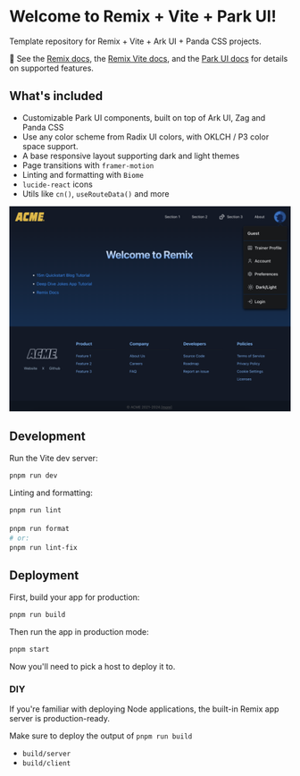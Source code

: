 # Welcome to Remix + Vite + Park UI!

Template repository for Remix + Vite + Ark UI + Panda CSS projects.

📖 See the [Remix docs](https://remix.run/docs), the [Remix Vite docs](https://remix.run/docs/en/main/future/vite),
and the [Park UI docs](https://park-ui.com/docs/panda/overview/introduction) for details on supported features.

## What's included

- Customizable Park UI components, built on top of Ark UI, Zag and Panda CSS
- Use any color scheme from Radix UI colors, with OKLCH / P3 color space support.
- A base responsive layout supporting dark and light themes
- Page transitions with `framer-motion`
- Linting and formatting with `Biome`
- `lucide-react` icons
- Utils like `cn()`, `useRouteData()` and more

![screenshot](public/screenshot.png)

## Development

Run the Vite dev server:

```sh
pnpm run dev
```

Linting and formatting:

```sh
pnpm run lint

pnpm run format
# or:
pnpm run lint-fix
```

## Deployment

First, build your app for production:

```sh
pnpm run build
```

Then run the app in production mode:

```sh
pnpm start
```

Now you'll need to pick a host to deploy it to.

### DIY

If you're familiar with deploying Node applications, the built-in Remix app server is production-ready.

Make sure to deploy the output of `pnpm run build`

- `build/server`
- `build/client`
